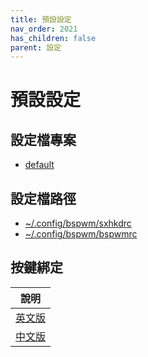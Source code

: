 ```yaml
---
title: 預設設定
nav_order: 2021
has_children: false
parent: 設定
---
```


# 預設設定


## 設定檔專案

* [default](https://github.com/samwhelp/note-about-bspwm/tree/gh-pages/_demo/config/bspwm-config/default)


## 設定檔路徑

* [~/.config/bspwm/sxhkdrc](https://github.com/samwhelp/note-about-bspwm/blob/gh-pages/_demo/config/bspwm-config/default/config/bspwm/sxhkdrc)
* [~/.config/bspwm/bspwmrc](https://github.com/samwhelp/note-about-bspwm/blob/gh-pages/_demo/config/bspwm-config/default/config/bspwm/bspwmrc)


## 按鍵綁定

| 說明 |
| --- |
| [英文版](https://github.com/samwhelp/note-about-bspwm/blob/gh-pages/_demo/config/bspwm-config/default/spec-keybind.md) |
| [中文版](https://samwhelp.github.io/note-about-bspwm/read/scenario/default.html) |
